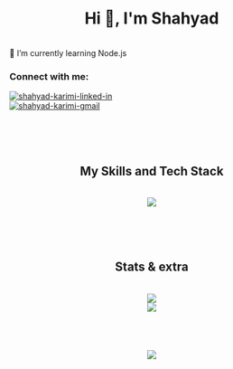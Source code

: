 <h1 align="center">Hi 👋, I'm Shahyad</h1>
<br>
🌱 I’m currently learning Node.js


<h3 align="left">Connect with me:</h3>
<div>
  <a href="https://linkedin.com/in/shahyad-karimi">
    <img src="https://img.shields.io/badge/linkedin-%230077B5.svg?style=for-the-badge&logo=linkedin&logoColor=white&style=flat" alt="shahyad-karimi-linked-in" >
  </a>
</div>
<div>
  <a href="mailto:shahyad.hack@gmail.com" target="blank">
    <img  src="https://img.shields.io/badge/Gmail-D14836?style=for-the-badge&logo=gmail&logoColor=white&style=social" alt="shahyad-karimi-gmail" />
  </a>
</div>


<br><br><br>

<h2 align="center">My Skills and Tech Stack</h2>
<br>
<div align="center">
  <img src="https://skillicons.dev/icons?i=js,react,nextjs,nodejs,mongodb,html,css,tailwind">
</div>

<br><br><br>




<h2 align="center">Stats & extra</h2>
<br>

<div align="center">
  <img src="https://github-readme-streak-stats.herokuapp.com/?user=shahyadkarimi&theme=dark&hide_border=true">
  <br>
  <img src="https://github-readme-stats.vercel.app/api/top-langs/?username=shahyadkarimi&theme=dark&show_icons=true&hide_border=true&layout=compact">
</div>
<br><br><br>
<br>
<div align="center">
  <img src="https://quotes-github-readme.vercel.app/api?theme=dark">
</div>
